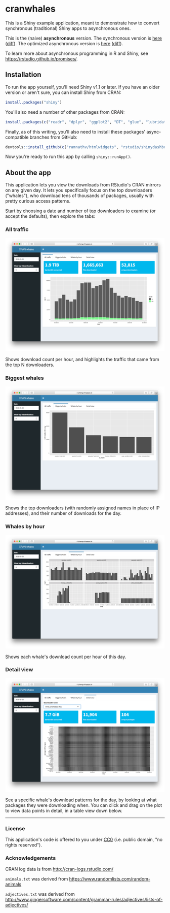 # cranwhales

This is a Shiny example application, meant to demonstrate how to convert synchronous (traditional) Shiny apps to asynchronous ones.

This is the (naive) **asynchronous** version. The synchronous version is [here](https://github.com/jcheng5/cranwhales) ([diff](https://github.com/jcheng5/cranwhales/compare/sync...async?diff=split)). The optimized asynchronous version is [here](https://github.com/rstudio/cranwhales/tree/async2) ([diff](https://github.com/jcheng5/cranwhales/compare/async...async2?diff=split)).

To learn more about asynchronous programming in R and Shiny, see https://rstudio.github.io/promises/.

## Installation

To run the app yourself, you'll need Shiny v1.1 or later. If you have an older version or aren't sure, you can install Shiny from CRAN:

```r
install.packages("shiny")
```

You'll also need a number of other packages from CRAN:

```r
install.packages(c("readr", "dplyr", "ggplot2", "DT", "glue", "lubridate", "gdata"))
```

Finally, as of this writing, you'll also need to install these packages' async-compatible branches from GitHub:

```r
devtools::install_github(c("ramnathv/htmlwidgets", "rstudio/shinydashboard@async", "rstudio/DT@async"))
```

Now you're ready to run this app by calling `shiny::runApp()`.

## About the app

This application lets you view the downloads from RStudio's CRAN mirrors on any given day. It lets you specifically focus on the top downloaders ("whales"), who download tens of thousands of packages, usually with pretty curious access patterns.

Start by choosing a date and number of top downloaders to examine (or accept the defaults), then explore the tabs:

### All traffic

![](screenshots/all_traffic.png)

Shows download count per hour, and highlights the traffic that came from the top N downloaders.

### Biggest whales

![](screenshots/biggest_whales.png)

Shows the top downloaders (with randomly assigned names in place of IP addresses), and their number of downloads for the day.

### Whales by hour

![](screenshots/whales_by_hour.png)

Shows each whale's download count per hour of this day.

### Detail view

![](screenshots/detail_view.png)

See a specific whale's download patterns for the day, by looking at what packages they were downloading when. You can click and drag on the plot to view data points in detail, in a table view down below.

---

### License

This application's code is offered to you under [CC0](https://creativecommons.org/publicdomain/zero/1.0/) (i.e. public domain, "no rights reserved").

### Acknowledgements

CRAN log data is from http://cran-logs.rstudio.com/

`animals.txt` was derived from https://www.randomlists.com/random-animals

`adjectives.txt` was derived from http://www.gingersoftware.com/content/grammar-rules/adjectives/lists-of-adjectives/
